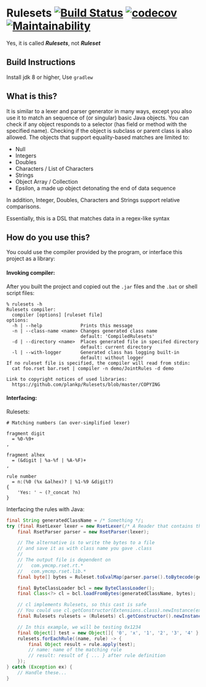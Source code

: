 # Rulesets [![Build Status](https://travis-ci.org/plankp/Rulesets.svg?branch=master)](https://travis-ci.org/plankp/Rulesets) [![codecov](https://codecov.io/gh/plankp/Rulesets/branch/master/graph/badge.svg)](https://codecov.io/gh/plankp/Rulesets) [![Maintainability](https://api.codeclimate.com/v1/badges/f0611bc0867b632690d6/maintainability)](https://codeclimate.com/github/plankp/Rulesets/maintainability)

Yes, it is called _**Rulesets**_, not _**Ruleset**_

## Build Instructions

Install jdk 8 or higher, Use `gradlew`

## What is this?

It is similar to a lexer and parser generator in many ways, except you also
use it to match an sequence of (or singular) basic Java objects. You can check
if any object responds to a selector (has field or method with the specified
name). Checking if the object is subclass or parent class is also allowed. The objects that support equality-based matches are limited
to:

*  Null
*  Integers
*  Doubles
*  Characters / List of Characters
*  Strings
*  Object Array / Collection
*  Epsilon, a made up object detonating the end of data sequence

In addition, Integer, Doubles, Characters and Strings support relative comparisons.

Essentially, this is a DSL that matches data in a regex-like syntax

## How do you use this?

You could use the compiler provided by the program, or interface this project as a library:

#### Invoking compiler:

After you built the project and copied out the `.jar` files and the `.bat` or shell script files:

```
% rulesets -h
Rulesets compiler:
  compiler [options] [ruleset file]
options:
  -h | --help              Prints this message
  -n | --class-name <name> Changes generated class name
                           default: 'CompiledRulesets'
  -d | --directory <name>  Places generated file in specifed directory
                           default: current directory
  -l | --with-logger       Generated class has logging built-in
                           default: without logger
If no ruleset file is specified, the compiler will read from stdin:
  cat foo.rset bar.rset | compiler -n demo/JointRules -d demo

Link to copyright notices of used libraries:
  https://github.com/plankp/Rulesets/blob/master/COPYING
```

#### Interfacing:

Rulesets:

```
# Matching numbers (an over-simplified lexer)

fragment digit
  = %0-%9+
,

fragment alhex
  = (&digit | %a-%f | %A-%F)+
,

rule number
  = n:(%0 (%x &alhex)? | %1-%9 &digit?)
{
    'Yes: ' ~ (?_concat ?n)
}
```

Interfacing the rules with Java:

```java
final String generatedClassName = /* Something */;
try (final RsetLexer lexer = new RsetLexer(/* A Reader that contains the above code */)) {
    final RsetParser parser = new RsetParser(lexer);

    // The alternative is to write the bytes to a file
    // and save it as with class name you gave .class
    //
    // The output file is dependent on
    //   com.ymcmp.rset.rt.*
    //   com.ymcmp.rset.lib.*
    final byte[] bytes = Ruleset.toEvalMap(parser.parse().toBytecode(generatedClassName));

    final ByteClassLoader bcl = new ByteClassLoader();
    final Class<?> cl = bcl.loadFromBytes(generatedClassName, bytes);

    // cl implements Rulesets, so this cast is safe
    // You could use cl.getConstructor(Extensions.class).newInstance(ext) for loading custom extensions
    final Rulesets rulesets = (Rulesets) cl.getConstructor().newInstance();

    // In this example, we will be testing 0x1234
    final Object[] test = new Object[]{ '0', 'x', '1', '2', '3', '4' };
    rulesets.forEachRule((name, rule) -> {
        final Object result = rule.apply(test);
        // name: name of the matching rule
        // result: result of { ... } after rule definition
    });
} catch (Exception ex) {
    // Handle these...
}
```